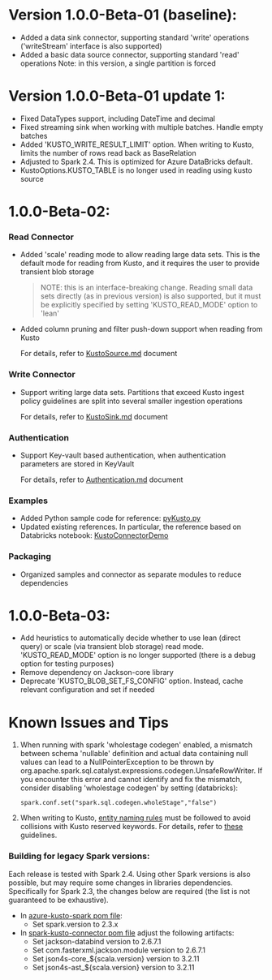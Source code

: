 # Version 1.0.0-Beta-01 (baseline):
- Added a data sink connector, supporting standard 'write' operations ('writeStream' interface is also supported)
- Added a basic data source connector, supporting standard 'read' operations
  Note: in this version, a single partition is forced

# Version 1.0.0-Beta-01 update 1:
- Fixed DataTypes support, including DateTime and decimal
- Fixed streaming sink when working with multiple batches. Handle empty batches
- Added 'KUSTO_WRITE_RESULT_LIMIT' option. When writing to Kusto, limits the number of rows read back as BaseRelation
- Adjusted to Spark 2.4. This is optimized for Azure DataBricks default. 
- KustoOptions.KUSTO_TABLE is no longer used in reading using kusto source

# 1.0.0-Beta-02:

### Read Connector 
* Added 'scale' reading mode to allow reading large data sets. This is the default mode 
for reading from Kusto, and it requires the user to provide transient blob storage
  > NOTE: this is an interface-breaking change. Reading small data sets directly (as in previous version) is also supported,
  but it must be explicitly specified by setting 'KUSTO_READ_MODE' option to 'lean'
* Added column pruning and filter push-down support when reading from Kusto

  For details, refer to [KustoSource.md](KustoSource.md) document

### Write Connector
* Support writing large data sets. Partitions that exceed Kusto ingest policy guidelines are split into several smaller
  ingestion operations
  
  For details, refer to [KustoSink.md](KustoSink.md) document
  
### Authentication
* Support Key-vault based authentication, when authentication parameters are stored in KeyVault

  For details, refer to [Authentication.md](Authentication.md) document

### Examples
* Added Python sample code for reference: [pyKusto.py](../samples/src/main/scala/pyKusto.py)
* Updated existing references. 
  In particular, the reference based on Databricks notebook: [KustoConnectorDemo](../samples/src/main/scala/KustoConnectorDemo.scala)

### Packaging
* Organized samples and connector as separate modules to reduce dependencies

# 1.0.0-Beta-03:
* Add heuristics to automatically decide whether to use lean (direct query) 
or scale (via transient blob storage) read mode.
'KUSTO_READ_MODE' option is no longer supported (there is a debug option for testing purposes)
* Remove dependency on Jackson-core library
* Deprecate 'KUSTO_BLOB_SET_FS_CONFIG' option. Instead, cache relevant configuration and set if needed

# Known Issues and Tips
1. When running with spark 'wholestage codegen' enabled, a mismatch between schema 'nullable' definition and actual data containing
null values can lead to a NullPointerException to be thrown by org.apache.spark.sql.catalyst.expressions.codegen.UnsafeRowWriter.
If you encounter this error and cannot identify and fix the mismatch, consider disabling 'wholestage codegen' by setting (databricks):

   `spark.conf.set("spark.sql.codegen.wholeStage","false")`

2. When writing to Kusto, [entity naming rules](https://docs.microsoft.com/en-us/azure/kusto/query/schema-entities/entity-names)
  must be followed to avoid collisions with Kusto reserved keywords.
  For details, refer to [these](https://docs.microsoft.com/en-us/azure/kusto/query/schema-entities/entity-names#naming-your-entities-to-avoid-collisions-with-kusto-language-keywords)
  guidelines. 
  
### Building for legacy Spark versions:
Each release is tested with Spark 2.4. 
Using other Spark versions is also possible, but may require some changes in libraries dependencies.
Specifically for Spark 2.3, the changes below are required (the list is not guaranteed to be exhaustive).  
* In [azure-kusto-spark pom file](../pom.xml):
    * Set spark.version to 2.3.x
* In [spark-kusto-connector pom file](../connector/pom.xml) adjust the following artifacts:
  * Set jackson-databind version to 2.6.7.1 
  * Set com.fasterxml.jackson.module version to 2.6.7.1
  * Set json4s-core_${scala.version} version to 3.2.11
  * Set json4s-ast_${scala.version} version to 3.2.11  
